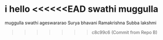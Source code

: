 i hello
<<<<<<EAD
swathi muggulla
=======
muggulla swathi ageswararao Surya bhavani Ramakrishna Subba lakshmi
>>>>>>> c8c99c6 (Commit from Repo B)
